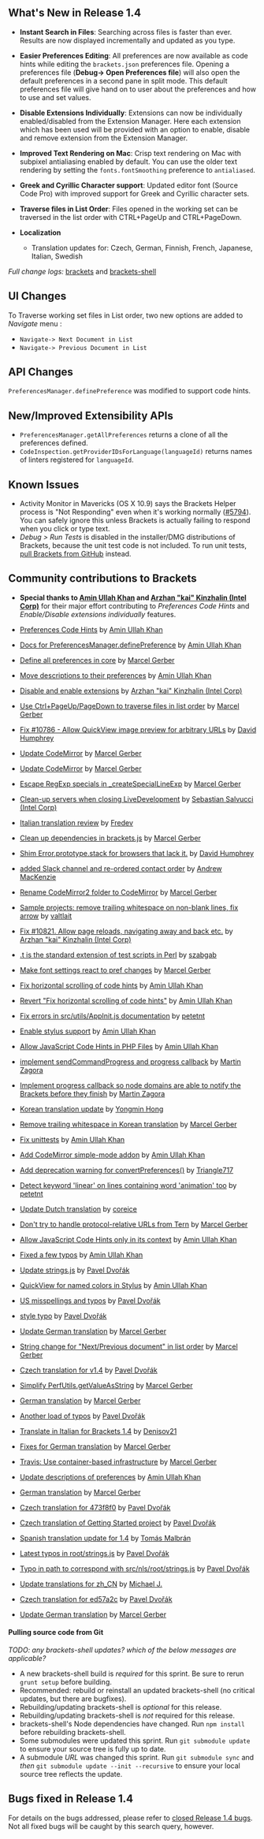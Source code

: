 What's New in Release 1.4
-------------------------
* **Instant Search in Files**: Searching across files is faster than ever. Results are now displayed incrementally and updated as you type.

* **Easier Preferences Editing**: All preferences are now available as code hints while editing the `brackets.json` preferences file. Opening a preferences file (**Debug-> Open Preferences file**) will also open the default preferences in a second pane in split mode. This default preferences file will give hand on to user about the preferences and how to use and set values.

* **Disable Extensions Individually**: Extensions can now be individually enabled/disabled from the Extension Manager. Here each extension which has been used will be provided with an option to enable, disable and remove extension from the Extension Manager. 

* **Improved Text Rendering on Mac**: Crisp text rendering on Mac with subpixel antialiasing enabled by default. You can use the older text rendering by setting the `fonts.fontSmoothing` preference to `antialiased`.

* **Greek and Cyrillic Character support**: Updated editor font (Source Code Pro) with improved support for Greek and Cyrillic character sets.

* **Traverse files in List Order**: Files opened in the working set can be traversed in the list order with CTRL+PageUp and CTRL+PageDown.

* **Localization**
   * Translation updates for: Czech, German, Finnish, French, Japanese, Italian, Swedish


_Full change logs:_ [brackets](https://github.com/brackets-cont/brackets/compare/release-1.3...release-1.4#commits_bucket) and [brackets-shell](https://github.com/brackets-cont/brackets-shell/compare/release-1.3...release-1.4#commits_bucket)

## UI Changes

To Traverse working set files in List order, two new options are added to _Navigate_ menu : 
- `Navigate-> Next Document in List`
- `Navigate-> Previous Document in List`

## API Changes

`PreferencesManager.definePreference` was modified to support code hints.

## New/Improved Extensibility APIs

- `PreferencesManager.getAllPreferences` returns a clone of all the preferences defined.
- `CodeInspection.getProviderIDsForLanguage(languageId)` returns names of linters registered for `languageId`.

Known Issues
------------
* Activity Monitor in Mavericks (OS X 10.9) says the Brackets Helper process is "Not Responding" even when it's working normally ([#5794](https://github.com/brackets-cont/brackets/issues/5794)). You can safely ignore this unless Brackets is actually failing to respond when you click or type text.
* _Debug > Run Tests_ is disabled in the installer/DMG distributions of Brackets, because the unit test code is not included. To run unit tests, [pull Brackets from GitHub](https://github.com/brackets-cont/brackets/wiki/How-to-Hack-on-Brackets#wiki-getcode) instead.


Community contributions to Brackets
-----------------------------------
* **Special thanks to [Amin Ullah Khan](https://github.com/sprintr) and [Arzhan "kai" Kinzhalin (Intel Corp)](https://github.com/busykai)** for their major effort contributing to *Preferences Code Hints* and *Enable/Disable extensions individually* features.
    
* [Preferences Code Hints](https://github.com/brackets-cont/brackets/pull/11130) by [Amin Ullah Khan](https://github.com/sprintr)
* [Docs for PreferencesManager.definePreference](https://github.com/brackets-cont/brackets/pull/11262) by [Amin Ullah Khan](https://github.com/sprintr)
* [Define all preferences in core](https://github.com/brackets-cont/brackets/pull/11197) by [Marcel Gerber](https://github.com/MarcelGerber)
* [Move descriptions to their preferences](https://github.com/brackets-cont/brackets/pull/11201) by [Amin Ullah Khan](https://github.com/sprintr)
* [Disable and enable extensions](https://github.com/brackets-cont/brackets/pull/11184) by [Arzhan "kai" Kinzhalin (Intel Corp)](https://github.com/busykai)
* [Use Ctrl+PageUp/PageDown to traverse files in list order](https://github.com/brackets-cont/brackets/pull/11223) by [Marcel Gerber](https://github.com/MarcelGerber)
* [Fix #10786 - Allow QuickView image preview for arbitrary URLs](https://github.com/brackets-cont/brackets/pull/10788) by [David Humphrey](https://github.com/humphd)
* [Update CodeMirror](https://github.com/brackets-cont/brackets/pull/11167) by [Marcel Gerber](https://github.com/MarcelGerber)
* [Update CodeMirror](https://github.com/brackets-cont/brackets/pull/11071) by [Marcel Gerber](https://github.com/MarcelGerber)
* [Escape RegExp specials in _createSpecialLineExp](https://github.com/brackets-cont/brackets/pull/11107) by [Marcel Gerber](https://github.com/MarcelGerber)
* [Clean-up servers when closing LiveDevelopment](https://github.com/brackets-cont/brackets/pull/10453) by [Sebastian Salvucci (Intel Corp)](https://github.com/sebaslv)
* [Italian translation review](https://github.com/brackets-cont/brackets/pull/11117) by [Fredev](https://github.com/Fredev)
* [Clean up dependencies in brackets.js](https://github.com/brackets-cont/brackets/pull/10596) by [Marcel Gerber](https://github.com/MarcelGerber)
* [Shim Error.prototype.stack for browsers that lack it.](https://github.com/brackets-cont/brackets/pull/11124) by [David Humphrey](https://github.com/humphd)
* [added Slack channel and re-ordered contact order](https://github.com/brackets-cont/brackets/pull/11148) by [Andrew MacKenzie](https://github.com/mackenza)
* [Rename CodeMirror2 folder to CodeMirror](https://github.com/brackets-cont/brackets/pull/11150) by [Marcel Gerber](https://github.com/MarcelGerber)
* [Sample projects: remove trailing whitespace on non-blank lines, fix arrow](https://github.com/brackets-cont/brackets/pull/10926) by [valtlait](https://github.com/valtlait)
* [Fix #10821. Allow page reloads, navigating away and back etc.](https://github.com/brackets-cont/brackets/pull/10822) by [Arzhan "kai" Kinzhalin (Intel Corp)](https://github.com/busykai)
* [.t is the standard extension of test scripts in Perl](https://github.com/brackets-cont/brackets/pull/11189) by [szabgab](https://github.com/szabgab)
* [Make font settings react to pref changes](https://github.com/brackets-cont/brackets/pull/11190) by [Marcel Gerber](https://github.com/MarcelGerber)
* [Fix horizontal scrolling of code hints](https://github.com/brackets-cont/brackets/pull/11195) by [Amin Ullah Khan](https://github.com/sprintr)
* [Revert "Fix horizontal scrolling of code hints"](https://github.com/brackets-cont/brackets/pull/11199) by [Amin Ullah Khan](https://github.com/sprintr)
* [Fix errors in src/utils/AppInit.js documentation](https://github.com/brackets-cont/brackets/pull/11225) by [petetnt](https://github.com/petetnt)
* [Enable stylus support](https://github.com/brackets-cont/brackets/pull/11234) by [Amin Ullah Khan](https://github.com/sprintr)
* [Allow JavaScript Code Hints in PHP Files](https://github.com/brackets-cont/brackets/pull/11245) by [Amin Ullah Khan](https://github.com/sprintr)
* [implement sendCommandProgress and progress callback](https://github.com/brackets-cont/brackets-shell/pull/509) by [Martin Zagora](https://github.com/zaggino)
* [Implement progress callback so node domains are able to notify the Brackets before they finish](https://github.com/brackets-cont/brackets/pull/10761) by [Martin Zagora](https://github.com/zaggino)
* [Korean translation update](https://github.com/brackets-cont/brackets/pull/11101) by [Yongmin Hong](https://github.com/revi)
* [Remove trailing whitespace in Korean translation](https://github.com/brackets-cont/brackets/pull/11278) by [Marcel Gerber](https://github.com/MarcelGerber)
* [Fix unittests](https://github.com/brackets-cont/brackets/pull/11275) by [Amin Ullah Khan](https://github.com/sprintr)
* [Add CodeMirror simple-mode addon](https://github.com/brackets-cont/brackets/pull/11280) by [Amin Ullah Khan](https://github.com/sprintr)
* [Add deprecation warning for convertPreferences()](https://github.com/brackets-cont/brackets/pull/11174) by [Triangle717](https://github.com/le717)
* [Detect keyword 'linear' on lines containing word 'animation' too](https://github.com/brackets-cont/brackets/pull/10989) by [petetnt](https://github.com/petetnt)
* [Update Dutch translation](https://github.com/brackets-cont/brackets/pull/11208) by [coreice](https://github.com/coreice)
* [Don't try to handle protocol-relative URLs from Tern](https://github.com/brackets-cont/brackets/pull/10647) by [Marcel Gerber](https://github.com/MarcelGerber)
* [Allow JavaScript Code Hints only in its context](https://github.com/brackets-cont/brackets/pull/11263) by [Amin Ullah Khan](https://github.com/sprintr)
* [Fixed a few typos](https://github.com/brackets-cont/brackets/pull/11302) by [Amin Ullah Khan](https://github.com/sprintr)
* [Update strings.js](https://github.com/brackets-cont/brackets/pull/11312) by [Pavel Dvořák](https://github.com/dvorapa)
* [QuickView for named colors in Stylus](https://github.com/brackets-cont/brackets/pull/11331) by [Amin Ullah Khan](https://github.com/sprintr)
* [US misspellings and typos](https://github.com/brackets-cont/brackets/pull/11343) by [Pavel Dvořák](https://github.com/dvorapa)
* [style typo](https://github.com/brackets-cont/brackets/pull/11349) by [Pavel Dvořák](https://github.com/dvorapa)
* [Update German translation](https://github.com/brackets-cont/brackets/pull/11325) by [Marcel Gerber](https://github.com/MarcelGerber)
* [String change for "Next/Previous document" in list order](https://github.com/brackets-cont/brackets/pull/11330) by [Marcel Gerber](https://github.com/MarcelGerber)
* [Czech translation for v1.4](https://github.com/brackets-cont/brackets/pull/11347) by [Pavel Dvořák](https://github.com/dvorapa)
* [Simplify PerfUtils.getValueAsString](https://github.com/brackets-cont/brackets/pull/11381) by [Marcel Gerber](https://github.com/MarcelGerber)
* [German translation](https://github.com/brackets-cont/brackets/pull/11371) by [Marcel Gerber](https://github.com/MarcelGerber)
* [Another load of typos](https://github.com/brackets-cont/brackets/pull/11372) by [Pavel Dvořák](https://github.com/dvorapa)
* [Translate in Italian for Brackets 1.4](https://github.com/brackets-cont/brackets/pull/11318) by [Denisov21](https://github.com/Denisov21)
* [Fixes for German translation](https://github.com/brackets-cont/brackets/pull/11390) by [Marcel Gerber](https://github.com/MarcelGerber)
* [Travis: Use container-based infrastructure](https://github.com/brackets-cont/brackets/pull/11391) by [Marcel Gerber](https://github.com/MarcelGerber)
* [Update descriptions of preferences](https://github.com/brackets-cont/brackets/pull/11388) by [Amin Ullah Khan](https://github.com/sprintr)
* [German translation](https://github.com/brackets-cont/brackets/pull/11400) by [Marcel Gerber](https://github.com/MarcelGerber)
* [Czech translation for 473f8f0](https://github.com/brackets-cont/brackets/pull/11399) by [Pavel Dvořák](https://github.com/dvorapa)
* [Czech translation of Getting Started project](https://github.com/brackets-cont/brackets/pull/11398) by [Pavel Dvořák](https://github.com/dvorapa)
* [Spanish translation update for 1.4](https://github.com/brackets-cont/brackets/pull/11451) by [Tomás Malbrán](https://github.com/TomMalbran)
* [Latest typos in root/strings.js](https://github.com/brackets-cont/brackets/pull/11444) by [Pavel Dvořák](https://github.com/dvorapa)
* [Typo in path to correspond with src/nls/root/strings.js](https://github.com/brackets-cont/brackets/pull/11445) by [Pavel Dvořák](https://github.com/dvorapa)
* [Update translations for zh_CN](https://github.com/brackets-cont/brackets/pull/11140) by [Michael J.](https://github.com/michaeljayt)
* [Czech translation for ed57a2c](https://github.com/brackets-cont/brackets/pull/11454) by [Pavel Dvořák](https://github.com/dvorapa)
* [Update German translation](https://github.com/brackets-cont/brackets/pull/11459) by [Marcel Gerber](https://github.com/MarcelGerber)

#### Pulling source code from Git
_TODO: any brackets-shell updates? which of the below messages are applicable?_

* A new brackets-shell build is _required_ for this sprint. Be sure to rerun `grunt setup` before building.
* Recommended: rebuild or reinstall an updated brackets-shell (no critical updates, but there are bugfixes).
* Rebuilding/updating brackets-shell is _optional_ for this release.
* Rebuilding/updating brackets-shell is _not_ required for this release.
* brackets-shell's Node dependencies have changed. Run `npm install` before rebuilding brackets-shell.
* Some submodules were updated this sprint. Run `git submodule update` to ensure your source tree is fully up to date.
* A submodule _URL_ was changed this sprint. Run `git submodule sync` and _then_ `git submodule update --init --recursive` to ensure your local source tree reflects the update.


Bugs fixed in Release 1.4
-------------------------
For details on the bugs addressed, please refer to [closed Release 1.4 bugs](https://github.com/brackets-cont/brackets/issues?q=is%3Aclosed+milestone%3A%22Release+1.3%22). Not all fixed bugs will be caught by this search query, however.